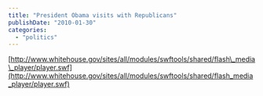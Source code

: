 ```yaml
---
title: "President Obama visits with Republicans"
publishDate: "2010-01-30"
categories: 
  - "politics"
---
```


[http://www.whitehouse.gov/sites/all/modules/swftools/shared/flash\_media\_player/player.swf](http://www.whitehouse.gov/sites/all/modules/swftools/shared/flash_media_player/player.swf)
